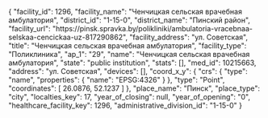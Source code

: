 {
    "facility_id": 1296,
    "facility_name": "Ченчицкая сельская врачебная амбулатория",
    "district_id": "1-15-0",
    "district_name": "Пинский район",
    "facility_url": "https:\/\/pinsk.spravka.by\/polikliniki\/ambulatoria-vracebnaa-selskaa-cencickaa-uz-817290862",
    "facility_address": "ул. Советская",
    "title": "Ченчицкая сельская врачебная амбулатория",
    "facility_type": "Поликлиника",
    "ap_1": "29",
    "name": "Ченчицкая сельская врачебная амбулатория",
    "state": "public institution",
    "stats": [],
    "med_id": 10215663,
    "address": "ул. Советская",
    "devices": [],
    "coord_x_y": {
        "crs": {
            "type": "name",
            "properties": {
                "name": "EPSG:4326"
            }
        },
        "type": "Point",
        "coordinates": [
            26.0876,
            52.1237
        ]
    },
    "place_name": "Пинск",
    "place_type": "city",
    "localties_key": 17,
    "year_of_closing": null,
    "year_of_opening": "0",
    "healthcare_facility_key": 1296,
    "administrative_division_id": "1-15-0"
}